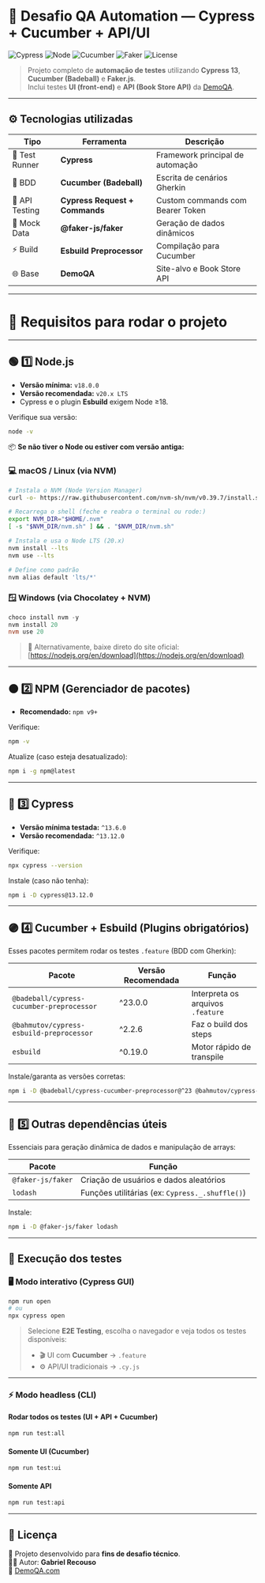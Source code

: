 # 🧩 Desafio QA Automation — Cypress + Cucumber + API/UI

![Cypress](https://img.shields.io/badge/Cypress-13.12.0-17202C?style=flat&logo=cypress)
![Node](https://img.shields.io/badge/Node.js-18%2B-026E00?style=flat&logo=node.js)
![Cucumber](https://img.shields.io/badge/Cucumber-BDD-2ECC71?style=flat&logo=cucumber)
![Faker](https://img.shields.io/badge/Faker-Data%20Generator-1E90FF?style=flat)
![License](https://img.shields.io/badge/license-MIT-blue.svg)

> Projeto completo de **automação de testes** utilizando **Cypress 13**, **Cucumber (Badeball)** e **Faker.js**.  
> Inclui testes **UI (front-end)** e **API (Book Store API)** da [DemoQA](https://demoqa.com/).

---

## ⚙️ Tecnologias utilizadas

| Tipo | Ferramenta | Descrição |
|------|-------------|------------|
| 🧪 Test Runner | **Cypress** | Framework principal de automação |
| 🥒 BDD | **Cucumber (Badeball)** | Escrita de cenários Gherkin |
| 🔐 API Testing | **Cypress Request + Commands** | Custom commands com Bearer Token |
| 🧠 Mock Data | **@faker-js/faker** | Geração de dados dinâmicos |
| ⚡ Build | **Esbuild Preprocessor** | Compilação para Cucumber |
| 🌐 Base | **DemoQA** | Site-alvo e Book Store API |

---

# 🧩 Requisitos para rodar o projeto

---

## 🟢 1️⃣ Node.js
- **Versão mínima:** `v18.0.0`  
- **Versão recomendada:** `v20.x LTS`  
- Cypress e o plugin **Esbuild** exigem Node ≥18.

Verifique sua versão:
```bash
node -v
```

📦 **Se não tiver o Node ou estiver com versão antiga:**

### 💻 macOS / Linux (via NVM)
```bash
# Instala o NVM (Node Version Manager)
curl -o- https://raw.githubusercontent.com/nvm-sh/nvm/v0.39.7/install.sh | bash

# Recarrega o shell (feche e reabra o terminal ou rode:)
export NVM_DIR="$HOME/.nvm"
[ -s "$NVM_DIR/nvm.sh" ] && . "$NVM_DIR/nvm.sh"

# Instala e usa o Node LTS (20.x)
nvm install --lts
nvm use --lts

# Define como padrão
nvm alias default 'lts/*'
```

### 🪟 Windows (via Chocolatey + NVM)
```powershell
choco install nvm -y
nvm install 20
nvm use 20
```

> 🔗 Alternativamente, baixe direto do site oficial: [https://nodejs.org/en/download](https://nodejs.org/en/download)

---

## 🟠 2️⃣ NPM (Gerenciador de pacotes)
- **Recomendado:** `npm v9+`

Verifique:
```bash
npm -v
```

Atualize (caso esteja desatualizado):
```bash
npm i -g npm@latest
```

---

## 🔵 3️⃣ Cypress
- **Versão mínima testada:** `^13.6.0`  
- **Versão recomendada:** `^13.12.0`

Verifique:
```bash
npx cypress --version
```

Instale (caso não tenha):
```bash
npm i -D cypress@13.12.0
```

---

## 🟣 4️⃣ Cucumber + Esbuild (Plugins obrigatórios)

Esses pacotes permitem rodar os testes `.feature` (BDD com Gherkin):

| Pacote | Versão Recomendada | Função |
|--------|--------------------|--------|
| `@badeball/cypress-cucumber-preprocessor` | ^23.0.0 | Interpreta os arquivos `.feature` |
| `@bahmutov/cypress-esbuild-preprocessor` | ^2.2.6 | Faz o build dos steps |
| `esbuild` | ^0.19.0 | Motor rápido de transpile |

Instale/garanta as versões corretas:
```bash
npm i -D @badeball/cypress-cucumber-preprocessor@^23 @bahmutov/cypress-esbuild-preprocessor@^2.2.6 esbuild@^0.19
```

---

## 🧰 5️⃣ Outras dependências úteis

Essenciais para geração dinâmica de dados e manipulação de arrays:

| Pacote | Função |
|--------|--------|
| `@faker-js/faker` | Criação de usuários e dados aleatórios |
| `lodash` | Funções utilitárias (ex: `Cypress._.shuffle()`) |

Instale:
```bash
npm i -D @faker-js/faker lodash
```

---

## 🧪 Execução dos testes

### 🖥️ Modo interativo (Cypress GUI)
```bash
npm run open
# ou
npx cypress open
```

> Selecione **E2E Testing**, escolha o navegador e veja todos os testes disponíveis:
> - 🎬 UI com **Cucumber** → `.feature`
> - ⚙️ API/UI tradicionais → `.cy.js`

---

### ⚡ Modo headless (CLI)

#### Rodar **todos os testes (UI + API + Cucumber)**
```bash
npm run test:all
```

#### Somente **UI (Cucumber)**
```bash
npm run test:ui
```

#### Somente **API**
```bash
npm run test:api
```
---

## 🧾 Licença

📜 Projeto desenvolvido para **fins de desafio técnico**.  
👨‍💻 Autor: **Gabriel Recouso**  
🔗 [DemoQA.com](https://demoqa.com/)
